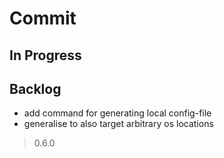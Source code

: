 # Commit

## In Progress

## Backlog

- add command for generating local config-file
- generalise to also target arbitrary os locations

> 0.6.0

